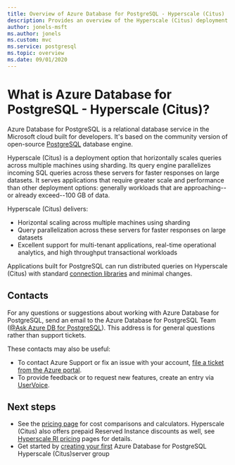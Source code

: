 ```yaml
---
title: Overview of Azure Database for PostgreSQL - Hyperscale (Citus)
description: Provides an overview of the Hyperscale (Citus) deployment option
author: jonels-msft
ms.author: jonels
ms.custom: mvc
ms.service: postgresql
ms.topic: overview
ms.date: 09/01/2020
---
```


# What is Azure Database for PostgreSQL - Hyperscale (Citus)?

Azure Database for PostgreSQL is a relational database service in the Microsoft
cloud built for developers. It's based on the community version of open-source
[PostgreSQL](https://www.postgresql.org/) database engine.

Hyperscale (Citus) is a deployment option that horizontally scales queries
across multiple machines using sharding. Its query engine parallelizes incoming
SQL queries across these servers for faster responses on large datasets. It
serves applications that require greater scale and performance than other
deployment options: generally workloads that are approaching--or already
exceed--100 GB of data.

Hyperscale (Citus) delivers:

- Horizontal scaling across multiple machines using sharding
- Query parallelization across these servers for faster responses on large
  datasets
- Excellent support for multi-tenant applications, real-time operational
  analytics, and high throughput transactional workloads

Applications built for PostgreSQL can run distributed queries on Hyperscale
(Citus) with standard [connection
libraries](./concepts-connection-libraries.md) and minimal changes.

## Contacts

For any questions or suggestions about working with Azure Database for
PostgreSQL, send an email to the Azure Database for PostgreSQL Team ([@Ask
Azure DB for
PostgreSQL](mailto:AskAzureDBforPostgreSQL@service.microsoft.com)). This
address is for general questions rather than support tickets.

These contacts may also be useful:
- To contact Azure Support or fix an issue with your account, [file a ticket from the Azure portal](https://portal.azure.com/?#blade/Microsoft_Azure_Support/HelpAndSupportBlade).
- To provide feedback or to request new features, create an entry via [UserVoice](https://feedback.azure.com/forums/597976-azure-database-for-postgresql).

## Next steps

- See the [pricing
  page](https://azure.microsoft.com/pricing/details/postgresql/) for cost
comparisons and calculators. Hyperscale (Citus) also offers prepaid Reserved
Instance discounts as well, see [Hyperscale RI
pricing](concepts-hyperscale-reserved-pricing.md) pages for details.
- Get started by [creating your
  first](./quickstart-create-hyperscale-portal.md) Azure Database for
PostgreSQL Hyperscale (Citus)server group 
